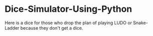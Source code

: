 # Dice-Simulator-Using-Python
Here is a dice for those who drop the plan of playing LUDO or Snake-Ladder because they don't get a dice. 
